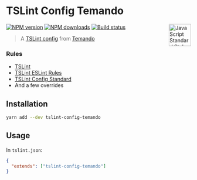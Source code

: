 # TSLint Config Temando

<a href="https://standardjs.com" style="float: right; padding: 0 0 20px 20px;"><img src="https://cdn.rawgit.com/feross/standard/master/sticker.svg" alt="JavaScript Standard Style" width="60" align="right"></a>

[![NPM version][npm-image]][npm-url]
[![NPM downloads][downloads-image]][downloads-url]
[![Build status][travis-image]][travis-url]

> A [TSLint config](https://palantir.github.io/tslint/usage/tslint-json/) from [Temando](http://temando.com/)


### Rules

- [TSLint](https://www.npmjs.com/package/tslint)
- [TSLint ESLint Rules](https://www.npmjs.com/package/tslint-eslint-rules)
- [TSLint Config Standard](https://www.npmjs.com/package/tslint-config-standard)
- And a few overrides 

## Installation

```sh
yarn add --dev tslint-config-temando
```

## Usage

In `tslint.json`:

```json
{
  "extends": ["tslint-config-temando"]
}
```

[npm-image]: https://img.shields.io/npm/v/tslint-config-temando.svg?style=flat
[npm-url]: https://npmjs.org/package/tslint-config-temando
[downloads-image]: https://img.shields.io/npm/dm/tslint-config-temando.svg?style=flat
[downloads-url]: https://npmjs.org/package/tslint-config-temando
[travis-image]: https://img.shields.io/travis/temando/tslint-config-temando.svg?style=flat
[travis-url]: https://travis-ci.org/temando/tslint-config-temando
